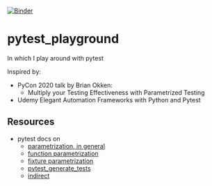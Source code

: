 [![Binder](https://mybinder.org/badge_logo.svg)](https://mybinder.org/v2/gh/jekwatt/pytest_playground/master)

# pytest_playground
In which I play around with pytest

Inspired by:
* PyCon 2020 talk by Brian Okken:
    * Multiply your Testing Effectiveness with Parametrized Testing
* Udemy Elegant Automation Frameworks with Python and Pytest

## Resources

* pytest docs on
    * [parametrization, in general](https://docs.pytest.org/en/latest/parametrize.html)
    * [function parametrization](https://docs.pytest.org/en/latest/parametrize.html#pytest-mark-parametrize)
    * [fixture parametrization](https://docs.pytest.org/en/latest/fixture.html#fixture-parametrize)
    * [pytest_generate_tests](https://docs.pytest.org/en/latest/parametrize.html#basic-pytest-generate-tests-example)
    * [indirect](http://doc.pytest.org/en/latest/example/parametrize.html#apply-indirect-on-particular-arguments)
